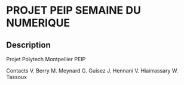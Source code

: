 PROJET PEIP SEMAINE DU NUMERIQUE
================================

Description
-----------

Projet Polytech Montpellier PEIP

Contacts
V. Berry
M. Meynard
G. Guisez
J. Hennani
V. Hiairrassary
W. Tassoux
